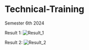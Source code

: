 # Technical-Training
Semester 6th 2024

Result 1: 
![Result_1](https://github.com/Meenu00615/Technical-Training/assets/149779716/756e0f28-2a0c-469f-a001-149365a9d680)

Result 2: 
![Result_2](https://github.com/Meenu00615/Technical-Training/assets/149779716/a16ce6d9-c9dd-452f-9914-b6b67567ddd4)
